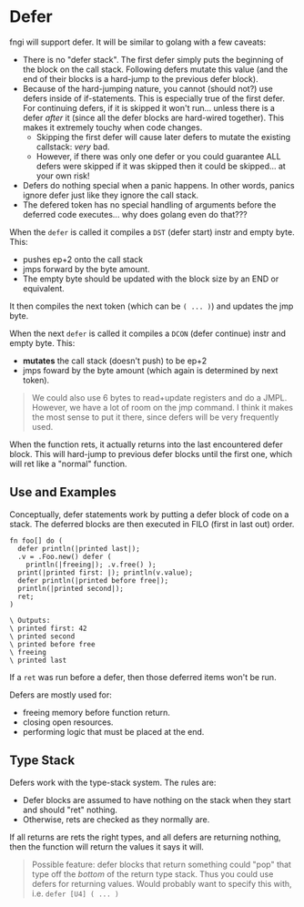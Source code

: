 # Defer

fngi will support defer. It will be similar to golang with a few caveats:

- There is no "defer stack". The first defer simply puts the beginning of the
  block on the call stack. Following defers mutate this value (and the end of
  their blocks is a hard-jump to the previous defer block).
- Because of the hard-jumping nature, you cannot (should not?) use defers
  inside of if-statements. This is especially true of the first defer.
  For continuing defers, if it is skipped it won't run... unless there is a
  defer _after_ it (since all the defer blocks are hard-wired together).  This
  makes it extremely touchy when code changes.
  - Skipping the first defer will cause later defers to mutate the existing
    callstack: _very_ bad.
  - However, if there was only one defer or you could guarantee ALL defers
    were skipped if it was skipped then it could be skipped... at your own
    risk!
- Defers do nothing special when a panic happens. In other words, panics
  ignore defer just like they ignore the call stack.
- The defered token has no special handling of arguments before the deferred
  code executes... why does golang even do that???

When the `defer` is called it compiles a `DST` (defer start) instr and empty byte. This:

- pushes ep+2 onto the call stack
- jmps forward by the byte amount.
- The empty byte should be updated with the block size by an END or equivalent.

It then compiles the next token (which can be `( ... )`) and updates the jmp
byte.

When the next `defer` is called it compiles a `DCON` (defer continue) instr and
empty byte. This:

- **mutates** the call stack (doesn't push) to be ep+2
- jmps foward by the byte amount (which again is determined by next token).

> We could also use 6 bytes to read+update registers and do a JMPL.
> However, we have a lot of room on the jmp command. I think it makes the most
> sense to put it there, since defers will be very frequently used.

When the function rets, it actually returns into the last encountered defer
block. This will hard-jump to previous defer blocks until the first one, which
will ret like a "normal" function.

## Use and Examples

Conceptually, defer statements work by putting a defer block of code on a stack.
The deferred blocks are then executed in FILO (first in last out) order.

```fngi
fn foo[] do (
  defer println(|printed last|);
  .v = .Foo.new() defer (
    println(|freeing|); .v.free() );
  print(|printed first: |); println(v.value);
  defer println(|printed before free|);
  println(|printed second|);
  ret;
)

\ Outputs:
\ printed first: 42
\ printed second
\ printed before free
\ freeing
\ printed last
```

If a `ret` was run before a defer, then those deferred items won't be run.

Defers are mostly used for:

- freeing memory before function return.
- closing open resources.
- performing logic that must be placed at the end.

## Type Stack

Defers work with the type-stack system. The rules are:

- Defer blocks are assumed to have nothing on the stack when they start and
  should "ret" nothing.
- Otherwise, rets are checked as they normally are.

If all returns are rets the right types, and all defers are returning nothing,
then the function will return the values it says it will.

> Possible feature: defer blocks that return something could "pop" that type off
> the _bottom_ of the return type stack. Thus you could use defers for returning
> values. Would probably want to specify this with, i.e. `defer [U4] ( ... )`
